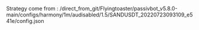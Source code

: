 Strategy come from : /direct_from_git/Flyingtoaster/passivbot_v5.8.0-main/configs/harmony/1m/audisabled/1.5/SANDUSDT_20220723093109_e541e/config.json